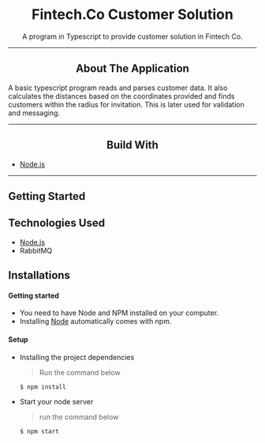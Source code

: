 <div></div>
<h1  align="center">Fintech.Co Customer Solution</h1>

<div align="center">
  <p align="center">
    A program in Typescript to provide customer solution in Fintech Co.
  </p>
</div>
<hr>
<!-- ABOUT THE APPLICATION -->
<h2 align="center">About The Application </h2>
A basic typescript program reads and parses customer data. It also calculates the distances based on the coordinates provided
and finds customers within the radius for invitation. This is later used for validation and messaging.
<hr>
<h2 align="center">Build With </h2>

-   [Node.js](https://nodejs.org/en/)
<hr>

> 
## Getting Started

## Technologies Used

[node]: (https://nodejs.org)

- [Node.js](node)
- RabbitMQ

## Installations

#### Getting started

- You need to have Node and NPM installed on your computer.
- Installing [Node](node) automatically comes with npm.


#### Setup

- Installing the project dependencies
  > Run the command below
  ```shell
  $ npm install
  ```
- Start your node server
  > run the command below
  ```shell
  $ npm start
  ```
